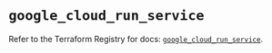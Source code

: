# `google_cloud_run_service`

Refer to the Terraform Registry for docs: [`google_cloud_run_service`](https://registry.terraform.io/providers/hashicorp/google-beta/5.25.0/docs/resources/google_cloud_run_service).
